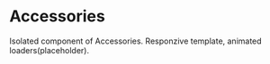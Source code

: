 # Accessories
Isolated component of Accessories. Responzive template, animated loaders(placeholder).
